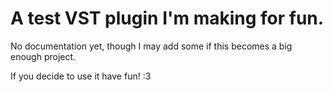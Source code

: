 # A test VST plugin I'm making for fun.

No documentation yet, though I may add some if this becomes
a big enough project.

If you decide to use it have fun! :3